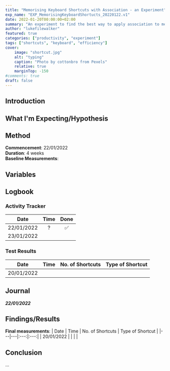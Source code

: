 ```yaml
---
title: "Memorising Keyboard Shortcuts with Association - an Experiment"
exp_name: "EXP_MemorisingKeyboardShortucts_20220122.v1"
date: 2022-01-20T00:00:00+02:00
summary: "An experiment to find the best way to apply association to memorising keyboard shortcuts and combinations."
author: "lukefilewalker"
featured: true
categories: ["productivity", "experiment"]
tags: ["shortcuts", "keyboard", "efficiency"]
cover:
    image: "shortcut.jpg"
    alt: "typing"
    caption: "Photo by cottonbro from Pexels"
    relative: true
    marginTop: -150
#comments: true
draft: false
---
```


## Introduction


## What I'm Expecting/Hypothesis


## Method

**Commencement**: 22/01/2022  
**Duration**: 4 weeks  
**Baseline Measurements**:

## Variables

## Logbook

### Activity Tracker

| Date | Time | Done |
|---|:---:|:---:|
| 22/01/2022 | ? | ✅ |
| 23/01/2022 |  |  |

### Test Results

| Date | Time | No. of Shortcuts | Type of Shortcut |
|---|---|:---:|:---:|
| 20/01/2022 |  |  | |

## Journal

*__22/01/2022__*  

## Findings/Results

**Final measurements**:
| Date | Time | No. of Shortcuts | Type of Shortcut |
|---|---|:---:|:---:|
| 20/01/2022 |  |  | |

## Conclusion

...

